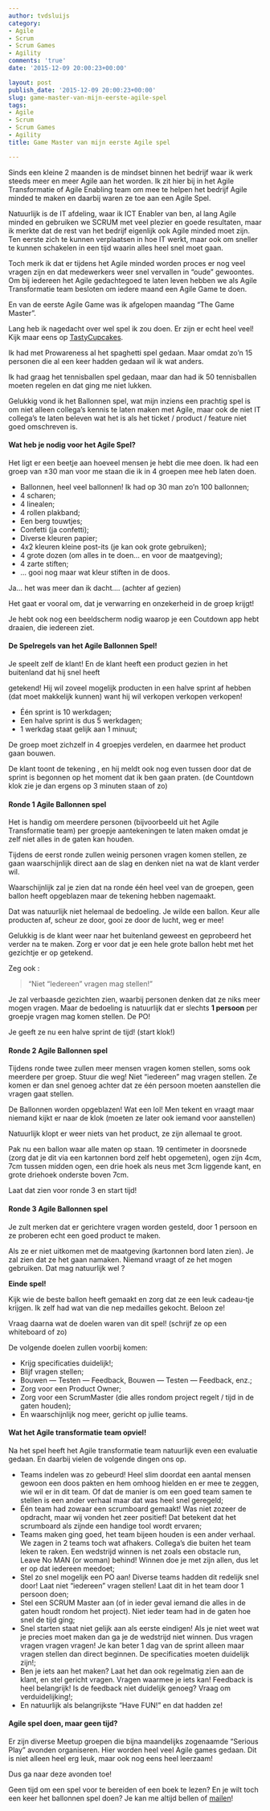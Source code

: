 ```yaml
---
author: tvdsluijs
category:
- Agile
- Scrum
- Scrum Games
- Agility
comments: 'true'
date: '2015-12-09 20:00:23+00:00'

layout: post
publish_date: '2015-12-09 20:00:23+00:00'
slug: game-master-van-mijn-eerste-agile-spel
tags:
- Agile
- Scrum
- Scrum Games
- Agility
title: Game Master van mijn eerste Agile spel

---
```

Sinds een kleine 2 maanden is de mindset binnen het bedrijf waar ik werk
steeds meer en meer Agile aan het worden. Ik zit hier bij in het Agile
Transformatie of Agile Enabling team om mee te helpen het bedrijf Agile minded
te maken en daarbij waren ze toe aan een Agile Spel.
<!--more-->
Natuurlijk is de IT afdeling, waar ik ICT Enabler van ben, al lang Agile
minded en gebruiken we SCRUM met veel plezier en goede resultaten, maar ik
merkte dat de rest van het bedrijf eigenlijk ook Agile minded moet zijn. Ten
eerste zich te kunnen verplaatsen in hoe IT werkt, maar ook om sneller te
kunnen schakelen in een tijd waarin alles heel snel moet gaan.

Toch merk ik dat er tijdens het Agile minded worden proces er nog veel vragen
zijn en dat medewerkers weer snel vervallen in “oude” gewoontes. Om bij
iedereen het Agile gedachtegoed te laten leven hebben we als Agile
Transformatie team besloten om iedere maand een Agile Game te doen.

En van de eerste Agile Game was ik afgelopen maandag “The Game Master”.  
  
Lang heb ik nagedacht over wel spel ik zou doen. Er zijn er echt heel veel!
Kijk maar eens op [TastyCupcakes](http://tastycupcakes.org/category/agile/).

Ik had met Prowareness al het spaghetti spel gedaan. Maar omdat zo’n 15
personen die al een keer hadden gedaan wil ik wat anders.

Ik had graag het tennisballen spel gedaan, maar dan had ik 50 tennisballen
moeten regelen en dat ging me niet lukken.

Gelukkig vond ik het Ballonnen spel, wat mijn inziens een prachtig spel is om
niet alleen collega’s kennis te laten maken met Agile, maar ook de niet IT
collega’s te laten beleven wat het is als het ticket / product / feature niet
goed omschreven is.

#### Wat heb je nodig voor het Agile Spel?

Het ligt er een beetje aan hoeveel mensen je hebt die mee doen. Ik had een
groep van ±30 man voor me staan die ik in 4 groepen mee heb laten doen.

  * Ballonnen, heel veel ballonnen! Ik had op 30 man zo’n 100 ballonnen;
  * 4 scharen;
  * 4 linealen;
  * 4 rollen plakband;
  * Een berg touwtjes;
  * Confetti (ja confetti);
  * Diverse kleuren papier;
  * 4x2 kleuren kleine post-its (je kan ook grote gebruiken);
  * 4 grote dozen (om alles in te doen… en voor de maatgeving);
  * 4 zarte stiften;
  * … gooi nog maar wat kleur stiften in de doos.

Ja… het was meer dan ik dacht…. (achter af gezien)

Het gaat er vooral om, dat je verwarring en onzekerheid in de groep krijgt!

Je hebt ook nog een beeldscherm nodig waarop je een Coutdown app hebt draaien,
die iedereen ziet.

#### De Spelregels van het Agile Ballonnen Spel!

Je speelt zelf de klant! En de klant heeft een product gezien in het
buitenland dat hij snel heeft

getekend! Hij wil zoveel mogelijk producten in een halve sprint af hebben (dat
moet makkelijk kunnen) want hij wil verkopen verkopen verkopen!

  * Één sprint is 10 werkdagen;
  * Een halve sprint is dus 5 werkdagen;
  * 1 werkdag staat gelijk aan 1 minuut;

De groep moet zichzelf in 4 groepjes verdelen, en daarmee het product gaan
bouwen.  
  
De klant toont de tekening , en hij meldt ook nog even tussen door dat de
sprint is begonnen op het moment dat ik ben gaan praten. (de Countdown klok
zie je dan ergens op 3 minuten staan of zo)

#### Ronde 1 Agile Ballonnen spel

Het is handig om meerdere personen (bijvoorbeeld uit het Agile Transformatie
team) per groepje aantekeningen te laten maken omdat je zelf niet alles in de
gaten kan houden.

Tijdens de eerst ronde zullen weinig personen vragen komen stellen, ze gaan
waarschijnlijk direct aan de slag en denken niet na wat de klant verder wil.

Waarschijnlijk zal je zien dat na ronde één heel veel van de groepen, geen
ballon heeft opgeblazen maar de tekening hebben nagemaakt.

Dat was natuurlijk niet helemaal de bedoeling. Je wilde een ballon. Keur alle
producten af, scheur ze door, gooi ze door de lucht, weg er mee!

Gelukkig is de klant weer naar het buitenland geweest en geprobeerd het verder
na te maken. Zorg er voor dat je een hele grote ballon hebt met het gezichtje
er op getekend.

Zeg ook :

> “Niet “Iedereen” vragen mag stellen!”

Je zal verbaasde gezichten zien, waarbij personen denken dat ze niks meer
mogen vragen. Maar de bedoeling is natuurlijk dat er slechts **1 persoon** per
groepje vragen mag komen stellen. De PO!

Je geeft ze nu een halve sprint de tijd! (start klok!)

#### Ronde 2 Agile Ballonnen spel

Tijdens ronde twee zullen meer mensen vragen komen stellen, soms ook meerdere
per groep. Stuur die weg! Niet “iedereen” mag vragen stellen. Ze komen er dan
snel genoeg achter dat ze één persoon moeten aanstellen die vragen gaat
stellen.

De Ballonnen worden opgeblazen! Wat een lol! Men tekent en vraagt maar niemand
kijkt er naar de klok (moeten ze later ook iemand voor aanstellen)

Natuurlijk klopt er weer niets van het product, ze zijn allemaal te groot.

Pak nu een ballon waar alle maten op staan. 19 centimeter in doorsnede (zorg
dat je dit via een kartonnen bord zelf hebt opgemeten), ogen zijn 4cm, 7cm
tussen midden ogen, een drie hoek als neus met 3cm liggende kant, en grote
driehoek onderste boven 7cm.

Laat dat zien voor ronde 3 en start tijd!

#### Ronde 3 Agile Ballonnen spel

Je zult merken dat er gerichtere vragen worden gesteld, door 1 persoon en ze
proberen echt een goed product te maken.

Als ze er niet uitkomen met de maatgeving (kartonnen bord laten zien). Je zal
zien dat ze het gaan namaken. Niemand vraagt of ze het mogen gebruiken. Dat
mag natuurlijk wel ?

 **Einde spel!**

Kijk wie de beste ballon heeft gemaakt en zorg dat ze een leuk cadeau-tje
krijgen. Ik zelf had wat van die nep medailles gekocht. Beloon ze!

Vraag daarna wat de doelen waren van dit spel! (schrijf ze op een whiteboard
of zo)

De volgende doelen zullen voorbij komen:

  * Krijg specificaties duidelijk!;
  * Blijf vragen stellen;
  * Bouwen — Testen — Feedback, Bouwen — Testen — Feedback, enz.;
  * Zorg voor een Product Owner;
  * Zorg voor een ScrumMaster (die alles rondom project regelt / tijd in de gaten houden);
  * En waarschijnlijk nog meer, gericht op jullie teams.

#### Wat het Agile transformatie team opviel!

Na het spel heeft het Agile transformatie team natuurlijk even een evaluatie
gedaan. En daarbij vielen de volgende dingen ons op.

  * Teams indelen was zo gebeurd! Heel slim doordat een aantal mensen gewoon een doos pakten en hem omhoog hielden en er mee te zeggen, wie wil er in dit team. Of dat de manier is om een goed team samen te stellen is een ander verhaal maar dat was heel snel geregeld;
  * Één team had zowaar een scrumboard gemaakt! Was niet zozeer de opdracht, maar wij vonden het zeer positief! Dat betekent dat het scrumboard als zijnde een handige tool wordt ervaren;
  * Teams maken ging goed, het team bijeen houden is een ander verhaal. We zagen in 2 teams toch wat afhakers. Collega’s die buiten het team leken te raken. Een wedstrijd winnen is net zoals een obstacle run, Leave No MAN (or woman) behind! Winnen doe je met zijn allen, dus let er op dat iedereen meedoet;
  * Stel zo snel mogelijk een PO aan! Diverse teams hadden dit redelijk snel door! Laat niet “iedereen” vragen stellen! Laat dit in het team door 1 persoon doen;
  * Stel een SCRUM Master aan (of in ieder geval iemand die alles in de gaten houdt rondom het project). Niet ieder team had in de gaten hoe snel de tijd ging;
  * Snel starten staat niet gelijk aan als eerste eindigen! Als je niet weet wat je precies moet maken dan ga je de wedstrijd niet winnen. Dus vragen vragen vragen vragen! Je kan beter 1 dag van de sprint alleen maar vragen stellen dan direct beginnen. De specificaties moeten duidelijk zijn!;
  * Ben je iets aan het maken? Laat het dan ook regelmatig zien aan de klant, en stel gericht vragen. Vragen waarmee je iets kan! Feedback is heel belangrijk! Is de feedback niet duidelijk genoeg? Vraag om verduidelijking!;
  * En natuurlijk als belangrijkste “Have FUN!” en dat hadden ze!

#### Agile spel doen, maar geen tijd?

Er zijn diverse Meetup groepen die bijna maandelijks zogenaamde “Serious Play”
avonden organiseren. Hier worden heel veel Agile games gedaan. Dit is niet
alleen heel erg leuk, maar ook nog eens heel leerzaam!

Dus ga naar deze avonden toe!

Geen tijd om een spel voor te bereiden of een boek te lezen? En je wilt toch
een keer het ballonnen spel doen? Je kan me altijd bellen of
[mailen](mailto:theo@vandersluijs.nl)!

